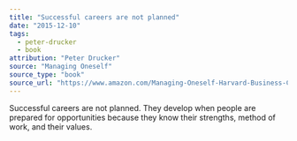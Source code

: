 ```yaml
---
title: "Successful careers are not planned"
date: "2015-12-10"
tags:
  - peter-drucker
  - book
attribution: "Peter Drucker"
source: "Managing Oneself"
source_type: "book"
source_url: "https://www.amazon.com/Managing-Oneself-Harvard-Business-Classics/dp/142212312X"
---
```


Successful careers are not planned. They develop when people are prepared for opportunities because they know their strengths, method of work, and their values.
